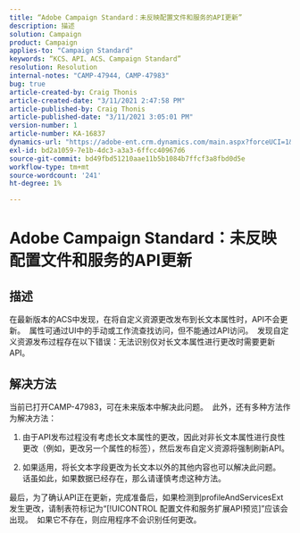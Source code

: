 ```yaml
---
title: “Adobe Campaign Standard：未反映配置文件和服务的API更新”
description: 描述
solution: Campaign
product: Campaign
applies-to: "Campaign Standard"
keywords: “KCS、API、ACS、Campaign Standard”
resolution: Resolution
internal-notes: "CAMP-47944, CAMP-47983"
bug: true
article-created-by: Craig Thonis
article-created-date: "3/11/2021 2:47:58 PM"
article-published-by: Craig Thonis
article-published-date: "3/11/2021 3:05:01 PM"
version-number: 1
article-number: KA-16837
dynamics-url: "https://adobe-ent.crm.dynamics.com/main.aspx?forceUCI=1&pagetype=entityrecord&etn=knowledgearticle&id=9e584fc3-7882-eb11-a812-000d3a3b2c6b"
exl-id: bd2a1059-7e1b-4dc3-a3a3-6ffcc40967d6
source-git-commit: bd49fbd51210aae11b5b1084b7ffcf3a8fbd0d5e
workflow-type: tm+mt
source-wordcount: '241'
ht-degree: 1%

---
```


# Adobe Campaign Standard：未反映配置文件和服务的API更新

## 描述


在最新版本的ACS中发现，在将自定义资源更改发布到长文本属性时，API不会更新。  属性可通过UI中的手动或工作流查找访问，但不能通过API访问。  发现自定义资源发布过程存在以下错误：无法识别仅对长文本属性进行更改时需要更新API。


## 解决方法


当前已打开CAMP-47983，可在未来版本中解决此问题。  此外，还有多种方法作为解决方法：

1) 由于API发布过程没有考虑长文本属性的更改，因此对非长文本属性进行良性更改（例如，更改另一个属性的标签），然后发布自定义资源将强制刷新API。

2) 如果适用，将长文本字段更改为长文本以外的其他内容也可以解决此问题。  话虽如此，如果数据已经存在，那么请谨慎考虑这种方法。



最后，为了确认API正在更新，完成准备后，如果检测到profileAndServicesExt发生更改，请制表符标记为“[!UICONTROL 配置文件和服务扩展API预览]”应该会出现。  如果它不存在，则应用程序不会识别任何更改。
